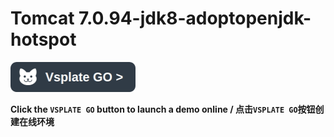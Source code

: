 # Tomcat 7.0.94-jdk8-adoptopenjdk-hotspot

<a href="https://www.vsplate.com/?docker-compose=https://github.com/vsplate/dcenvs/tomcat/7.0.94-jdk8-adoptopenjdk-hotspot"><img alt="VSPLATE GO" src="https://raw.githubusercontent.com/vsplate/images/master/vsgo_btn.png" width="200px"></a>

**Click the `VSPLATE GO` button to launch a demo online / 点击`VSPLATE GO`按钮创建在线环境**